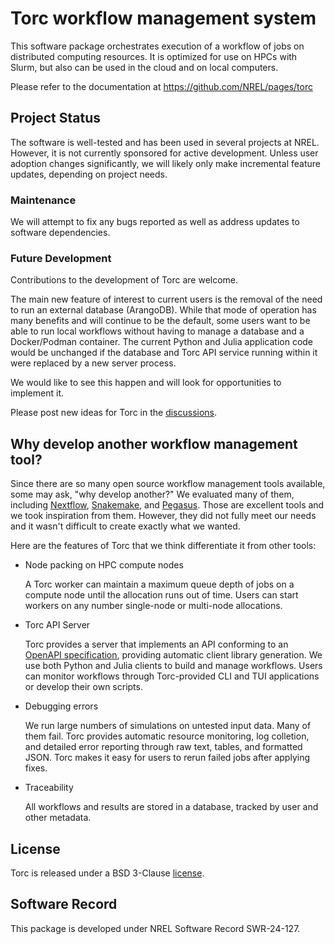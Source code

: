 # Torc workflow management system

This software package orchestrates execution of a workflow of jobs on distributed computing
resources. It is optimized for use on HPCs with Slurm, but also can be used in the cloud and
on local computers.

Please refer to the documentation at https://github.com/NREL/pages/torc

## Project Status
The software is well-tested and has been used in several projects at NREL. However, it is not
currently sponsored for active development. Unless user adoption changes significantly, we will
likely only make incremental feature updates, depending on project needs.

### Maintenance
We will attempt to fix any bugs reported as well as address updates to software dependencies.

### Future Development
Contributions to the development of Torc are welcome.

The main new feature of interest to current users is the removal of the need to run an external
database (ArangoDB). While that mode of operation has many benefits and will continue to be the
default, some users want to be able to run local workflows without having to manage a database
and a Docker/Podman container. The current Python and Julia application code would be unchanged
if the database and Torc API service running within it were replaced by a new server process.

We would like to see this happen and will look for opportunities to implement it.

Please post new ideas for Torc in the [discussions](https://github.com/NREL/torc/discussions).

## Why develop another workflow management tool?
Since there are so many open source workflow management tools available, some may ask, "why develop
another?" We evaluated many of them, including [Nextflow](https://www.nextflow.io/),
[Snakemake](https://snakemake.github.io/), and [Pegasus](https://pegasus.isi.edu/). Those are
excellent tools and we took inspiration from them. However, they did not fully meet our needs and it
wasn't difficult to create exactly what we wanted.

Here are the features of Torc that we think differentiate it from other tools:

- Node packing on HPC compute nodes

  A Torc worker can maintain a maximum queue depth of jobs on a compute node until the allocation
  runs out of time. Users can start workers on any number single-node or multi-node allocations.

- Torc API Server

  Torc provides a server that implements an API conforming to an [OpenAPI
  specification](https://swagger.io/specification/), providing automatic client library generation.
  We use both Python and Julia clients to build and manage workflows. Users can monitor workflows
  through Torc-provided CLI and TUI applications or develop their own scripts.

- Debugging errors

  We run large numbers of simulations on untested input data. Many of them fail. Torc provides
  automatic resource monitoring, log colletion, and detailed error reporting through raw text,
  tables, and formatted JSON. Torc makes it easy for users to rerun failed jobs after applying
  fixes.

- Traceability

  All workflows and results are stored in a database, tracked by user and other metadata.

## License
Torc is released under a BSD 3-Clause [license](https://github.com/NREL/torc/blob/main/LICENSE).

## Software Record
This package is developed under NREL Software Record SWR-24-127.
